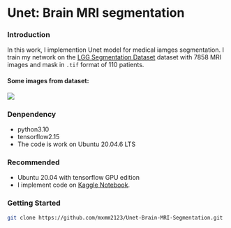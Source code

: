 # Unet: Brain MRI segmentation

### Introduction

In this work, I implemention Unet model for medical iamges segmentation. I train my network on the [LGG Segmentation Dataset](https://www.kaggle.com/datasets/mateuszbuda/lgg-mri-segmentation) dataset with
7858 MRI images and mask in `.tif` format of 110 patients.

#### Some images from dataset:
![][1]

  [1]: ./samples.png

### Denpendency
* python3.10
* tensorflow2.15
* The code is work on Ubuntu 20.04.6 LTS

### Recommended

* Ubuntu 20.04 with tensorflow GPU edition
* I implement code on [Kaggle Notebook](https://www.kaggle.com/code/pnmanh2123/unet-model).

### Getting Started

```bash
git clone https://github.com/mxmm2123/Unet-Brain-MRI-Segmentation.git
```

